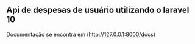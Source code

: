 

## Api de despesas de usuário utilizando o laravel 10

Documentação se encontra em (http://127.0.0.1:8000/docs)

